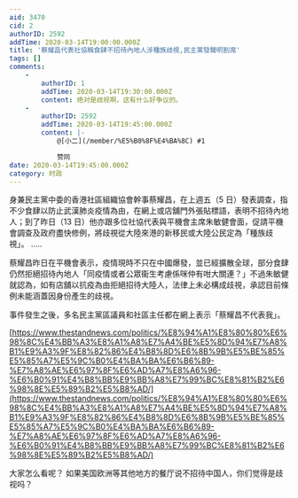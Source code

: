 ```yaml
---
aid: 3470
cid: 2
authorID: 2592
addTime: 2020-03-14T19:00:00.000Z
title: '蔡耀昌代表社協稱食肆不招待內地人涉種族歧視,民主黨發聲明割席'
tags: []
comments:
    -
        authorID: 1
        addTime: 2020-03-14T19:30:00.000Z
        content: 绝对是歧视啊，这有什么好争议的。
    -
        authorID: 2592
        addTime: 2020-03-14T19:45:00.000Z
        content: |-
            @[小二](/member/%E5%B0%8F%E4%BA%8C) #1

            赞同
date: 2020-03-14T19:45:00.000Z
category: 时政
---
```


身兼民主黨中委的香港社區組織協會幹事蔡耀昌，在上週五（5 日）發表調查，指不少食肆以防止武漢肺炎疫情為由，在網上或店舖門外張貼標語，表明不招待內地人；到了昨日（13 日）他亦跟多位社協代表與平機會主席朱敏健會面，促請平機會調查及政府盡快修例，將歧視從大陸來港的新移民或大陸公民定為「種族歧視」。 .....

蔡耀昌昨日在平機會表示，疫情現時不只在中國爆發，並已經擴散全球，部分食肆仍然拒絕招待內地人「同疫情或者公眾衞生考慮係咪仲有咁大關連？」不過朱敏健就認為，如有店舖以抗疫為由拒絕招待大陸人，法律上未必構成歧視，承認目前條例未能涵蓋因身份產生的歧視。

事件發生之後，多名民主黨區議員和社區主任都在網上表示「蔡耀昌不代表我」。

[https://www.thestandnews.com/politics/%E8%94%A1%E8%80%80%E6%98%8C%E4%BB%A3%E8%A1%A8%E7%A4%BE%E5%8D%94%E7%A8%B1%E9%A3%9F%E8%82%86%E4%B8%8D%E6%8B%9B%E5%BE%85%E5%85%A7%E5%9C%B0%E4%BA%BA%E6%B6%89-%E7%A8%AE%E6%97%8F%E6%AD%A7%E8%A6%96-%E6%B0%91%E4%B8%BB%E9%BB%A8%E7%99%BC%E8%81%B2%E6%98%8E%E5%89%B2%E5%B8%AD/](https://www.thestandnews.com/politics/%E8%94%A1%E8%80%80%E6%98%8C%E4%BB%A3%E8%A1%A8%E7%A4%BE%E5%8D%94%E7%A8%B1%E9%A3%9F%E8%82%86%E4%B8%8D%E6%8B%9B%E5%BE%85%E5%85%A7%E5%9C%B0%E4%BA%BA%E6%B6%89-%E7%A8%AE%E6%97%8F%E6%AD%A7%E8%A6%96-%E6%B0%91%E4%B8%BB%E9%BB%A8%E7%99%BC%E8%81%B2%E6%98%8E%E5%89%B2%E5%B8%AD/)

大家怎么看呢？ 如果美国欧洲等其他地方的餐厅说不招待中国人，你们觉得是歧视吗？
